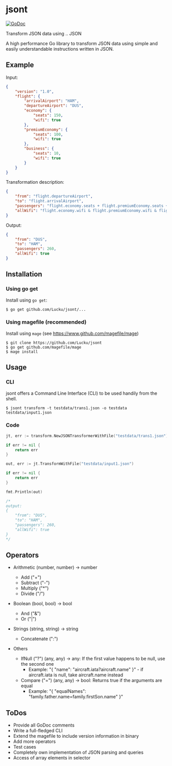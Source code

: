 # jsont
[![GoDoc](https://godoc.org/github.com/Lucku/jsont?status.svg)](https://godoc.org/github.com/Lucku/jsont)

Transform JSON data using .. JSON

A high performance Go library to transform JSON data using simple and easily understandable instructions written in JSON.

## Example

Input:
```json
{
    "version": "1.0",
    "flight": {
        "arrivalAirport": "HAM",
        "departureAirport": "DUS",
        "economy": {
            "seats": 150,
            "wifi": true
        },
        "premiumEconomy": {
            "seats": 100,
            "wifi": true
        },
        "business": {
            "seats": 10,
            "wifi": true
        }
    }
}
```

Transformation description:
```json
{
    "from": "flight.departureAirport",
    "to": "flight.arrivalAirport",
    "passengers": "flight.economy.seats + flight.premiumEconomy.seats + flight.business.seats",
    "allWifi": "flight.economy.wifi & flight.premiumEconomy.wifi & flight.business.wifi"
}
```

Output:
```json
{
    "from": "DUS",
    "to": "HAM",
    "passengers": 260,
    "allWifi": true
}
```

## Installation

### Using go get

Install using `go get`:

```
$ go get github.com/Lucku/jsont/...
```

### Using magefile (recommended)

Install using `mage` (see https://www.github.com/magefile/mage)

```
$ git clone https://github.com/Lucku/jsont
$ go get github.com/magefile/mage
$ mage install
```

## Usage

### CLI

jsont offers a Command Line Interface (CLI) to be used handily from the shell.

```
$ jsont transform -t testdata/trans1.json -o testdata testdata/input1.json
```

### Code

```go
jt, err := transform.NewJSONTransformerWithFile("testdata/trans1.json")

if err != nil {
    return err
}

out, err := jt.TransformWithFile("testdata/input1.json")

if err != nil {
    return err
}

fmt.Println(out)

/* 
output: 
{
    "from": "DUS",
    "to": "HAM",
    "passengers": 260,
    "allWifi": true
}
*/
```

## Operators

- Arithmetic (number, number) -> number
  - Add ("+")
  - Subtract ("-")
  - Multiply ("*")
  - Divide ("/")

- Boolean (bool, bool) -> bool
  - And ("&")
  - Or ("|")

- Strings (string, string) -> string
  - Concatenate (":")

- Others
  - IfNull ("?") (any, any) -> any: If the first value happens to be null, use the second one
    - Example: "{ "name": "aircraft.iata?aircraft.name" }" - if aircraft.iata is null, take aircraft.name instead
  - Compare ("=") (any, any) -> bool: Returns true if the arguments are equal
    - Example: "{ "equalNames": "family.father.name=family.firstSon.name" }"

## ToDos

- Provide all GoDoc comments
- Write a full-fledged CLI
- Extend the magefile to include version information in binary
- Add more operators
- Test cases
- Completely own implementation of JSON parsing and queries
- Access of array elements in selector